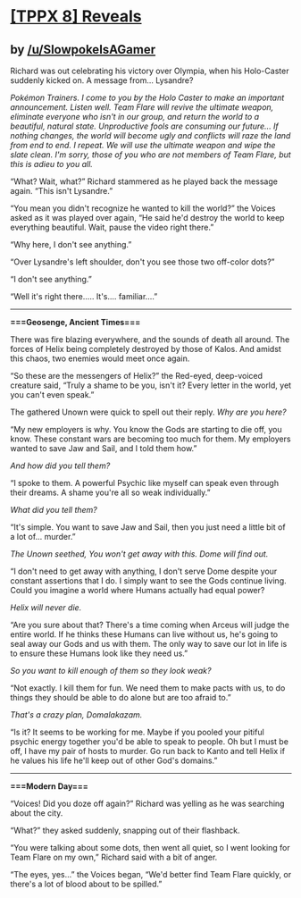 # [[TPPX 8] Reveals](http://www.reddit.com/r/twitchplayspokemon/comments/2cb6e6/tppx_8_reveals/)
## by [/u/SlowpokeIsAGamer](http://www.reddit.com/user/SlowpokeIsAGamer)


Richard was out celebrating his victory over Olympia, when his Holo-Caster suddenly kicked on. A message from... Lysandre?

*Pokémon Trainers. I come to you by the Holo Caster to make an important announcement. Listen well. Team Flare will revive the ultimate weapon, eliminate everyone who isn't in our group, and return the world to a beautiful, natural state. Unproductive fools are consuming our future... If nothing changes, the world will become ugly and conflicts will raze the land from end to end. I repeat. We will use the ultimate weapon and wipe the slate clean. I'm sorry, those of you who are not members of Team Flare, but this is adieu to you all.*

“What? Wait, what?” Richard stammered as he played back the message again. “This isn't Lysandre.”

“You mean you didn't recognize he wanted to kill the world?” the Voices asked as it was played over again, “He said he'd destroy the world to keep everything beautiful. Wait, pause the video right there.”

“Why here, I don't see anything.”

“Over Lysandre's left shoulder, don't you see those two off-color dots?”

“I don't see anything.”

“Well it's right there..... It's.... familiar....”

---

**===Geosenge, Ancient Times===**

There was fire blazing everywhere, and the sounds of death all around.  The forces of Helix being completely destroyed by those of Kalos. And amidst this chaos, two enemies would meet once again.

“So these are the messengers of Helix?” the Red-eyed, deep-voiced creature said, “Truly a shame to be you, isn't it? Every letter in the world, yet you can't even speak.”

The gathered Unown were quick to spell out their reply. *Why are you here?*

“My new employers is why.  You know the Gods are starting to die off, you know. These constant wars are becoming too much for them. My employers wanted to save Jaw and Sail, and I told them how.”

*And how did you tell them?*

“I spoke to them. A powerful Psychic like myself can speak even through their dreams. A shame you're all so weak individually.”

*What did you tell them?*

“It's simple. You want to save Jaw and Sail, then you just need a little bit of a lot of... murder.”

*The Unown seethed, You won't get away with this. Dome will find out.*

“I don't need to get away with anything, I don't serve Dome despite your constant assertions that I do. I simply want to see the Gods continue living. Could you imagine a world where Humans actually had equal power?

*Helix will never die.*

“Are you sure about that? There's a time coming when Arceus will judge the entire world. If he thinks these Humans can live without us, he's going to seal away our Gods and us with them. The only way to save our lot in life is to ensure these Humans look like they need us.”

*So you want to kill enough of them so they look weak?*

“Not exactly. I kill them for fun. We need them to make pacts with us, to do things they should be able to do alone but are too afraid to.”

*That's a crazy plan, Domalakazam.*

“Is it? It seems to be working for me. Maybe if you pooled your pitiful psychic energy together you'd be able to speak to people. Oh but I must be off, I have my pair of hosts to murder. Go run back to Kanto and tell Helix if he values his life he'll keep out of other God's domains.”

---

**===Modern Day===**

“Voices! Did you doze off again?” Richard was yelling as he was searching about the city.

“What?” they asked suddenly, snapping out of their flashback.

“You were talking about some dots, then went all quiet, so I went looking for Team Flare on my own,” Richard said with a bit of anger.

“The eyes, yes...” the Voices began, “We'd better find Team Flare quickly, or there's a lot of blood about to be spilled.”
